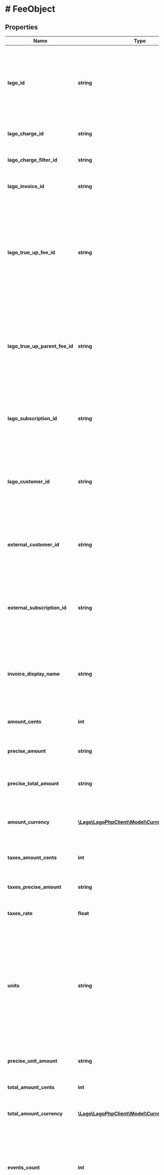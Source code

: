 # # FeeObject

## Properties

Name | Type | Description | Notes
------------ | ------------- | ------------- | -------------
**lago_id** | **string** | Unique identifier assigned to the fee within the Lago application. This ID is exclusively created by Lago and serves as a unique identifier for the fee&#39;s record within the Lago system. | [optional]
**lago_charge_id** | **string** | Unique identifier assigned to the charge that the fee belongs to | [optional]
**lago_charge_filter_id** | **string** | Unique identifier assigned to the charge filter that the fee belongs to | [optional]
**lago_invoice_id** | **string** | Unique identifier assigned to the invoice that the fee belongs to | [optional]
**lago_true_up_fee_id** | **string** | Unique identifier assigned to the true-up fee when a minimum has been set to the charge. This identifier helps to distinguish and manage the true-up fee associated with the charge, which may be applicable when a minimum threshold or limit is set for the charge amount. | [optional]
**lago_true_up_parent_fee_id** | **string** | Unique identifier assigned to the parent fee on which the true-up fee is assigned. This identifier establishes the relationship between the parent fee and the associated true-up fee. | [optional]
**lago_subscription_id** | **string** | Unique identifier assigned to the subscription, created by Lago. This field is specifically displayed when the fee type is charge or subscription. | [optional]
**lago_customer_id** | **string** | Unique identifier assigned to the customer, created by Lago. This field is specifically displayed when the fee type is charge or subscription. | [optional]
**external_customer_id** | **string** | Unique identifier assigned to the customer in your application. This field is specifically displayed when the fee type is charge or subscription. | [optional]
**external_subscription_id** | **string** | Unique identifier assigned to the subscription in your application. This field is specifically displayed when the fee type is charge or subscription. | [optional]
**invoice_display_name** | **string** | Specifies the name that will be displayed on an invoice. If no value is set for this field, the name of the actual charge will be used as the default display name. | [optional]
**amount_cents** | **int** | The cost of this specific fee, excluding any applicable taxes. |
**precise_amount** | **string** | The cost of this specific fee, excluding any applicable taxes, with precision. | [optional]
**precise_total_amount** | **string** | The cost of this specific fee, including any applicable taxes, with precision. | [optional]
**amount_currency** | [**\Lago\LagoPhpClient\Model\Currency**](Currency.md) | The currency of this specific fee. It indicates the monetary unit in which the fee&#39;s cost is expressed. |
**taxes_amount_cents** | **int** | The cost of the tax associated with this specific fee. |
**taxes_precise_amount** | **string** | The cost of the tax associated with this specific fee, with precision. | [optional]
**taxes_rate** | **float** | The tax rate associated with this specific fee. |
**units** | **string** | The number of units used to charge the customer. This field indicates the quantity or count of units consumed or utilized in the context of the charge. It helps in determining the basis for calculating the fee or cost associated with the usage of the service or product provided to the customer. |
**precise_unit_amount** | **string** | The unit amount of the fee per unit, with precision. |
**total_amount_cents** | **int** | The cost of this specific fee, including any applicable taxes. |
**total_amount_currency** | [**\Lago\LagoPhpClient\Model\Currency**](Currency.md) | The currency of this specific fee, including any applicable taxes. |
**events_count** | **int** | The number of events that have been sent and used to charge the customer. This field indicates the count or quantity of events that have been processed and considered in the charging process. | [optional]
**pay_in_advance** | **bool** | Flag that indicates whether the fee was paid in advance. It serves as a boolean value, where &#x60;true&#x60; represents that the fee was paid in advance (straightaway), and &#x60;false&#x60; indicates that the fee was not paid in arrears (at the end of the period). |
**invoiceable** | **bool** | Flag that indicates whether the fee was included on the invoice. It serves as a boolean value, where &#x60;true&#x60; represents that the fee was included on the invoice, and &#x60;false&#x60; indicates that the fee was not included on the invoice. |
**from_date** | **\DateTime** | The beginning date of the period that the fee covers. It is applicable only to &#x60;subscription&#x60; and &#x60;charge&#x60; fees. This field indicates the start date of the billing period or subscription period associated with the fee. | [optional]
**to_date** | **\DateTime** | The ending date of the period that the fee covers. It is applicable only to &#x60;subscription&#x60; and &#x60;charge&#x60; fees. This field indicates the end date of the billing period or subscription period associated with the fee. | [optional]
**payment_status** | **string** | Indicates the payment status of the fee. It represents the current status of the payment associated with the fee. The possible values for this field are &#x60;pending&#x60;, &#x60;succeeded&#x60;, &#x60;failed&#x60; and &#x60;refunded&#x60;. |
**created_at** | **\DateTime** | The date and time when the fee was created. It is provided in Coordinated Universal Time (UTC) format. | [optional]
**succeeded_at** | **\DateTime** | The date and time when the payment for the fee was successfully processed. It is provided in Coordinated Universal Time (UTC) format. | [optional]
**failed_at** | **\DateTime** | The date and time when the payment for the fee failed to process. It is provided in Coordinated Universal Time (UTC) format. | [optional]
**refunded_at** | **\DateTime** | The date and time when the payment for the fee was refunded. It is provided in Coordinated Universal Time (UTC) format | [optional]
**event_transaction_id** | **string** | Unique identifier assigned to the transaction. This field is specifically displayed when the fee type is &#x60;charge&#x60; and the payment for the fee is made in advance (&#x60;pay_in_advance&#x60; is set to &#x60;true&#x60;). | [optional]
**amount_details** | [**\Lago\LagoPhpClient\Model\FeeAmountDetails**](FeeAmountDetails.md) | List of all unit amount details for calculating the fee. | [optional]
**self_billed** | **bool** | Indicates if the fee belongs to self-billed invoice. Self-billing is a process where an organization creates the invoice on behalf of the partner. | [optional]
**item** | [**\Lago\LagoPhpClient\Model\FeeObjectItem**](FeeObjectItem.md) |  |
**applied_taxes** | [**\Lago\LagoPhpClient\Model\FeeAppliedTaxObject[]**](FeeAppliedTaxObject.md) | List of fee applied taxes | [optional]

[[Back to Model list]](../../README.md#models) [[Back to API list]](../../README.md#endpoints) [[Back to README]](../../README.md)
